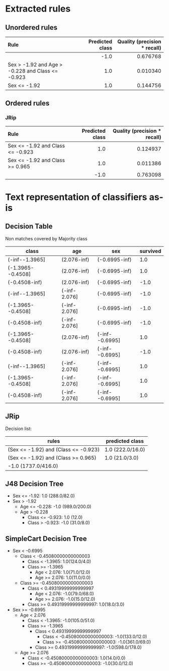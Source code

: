 # Extracted rules

## Unordered rules

| Rule | Predicted class | Quality (precision * recall) |
|:----|----:|----:|
|  | -1.0 | 0.676768 |
| Sex > -1.92 and Age > -0.228 and Class <= -0.923 | 1.0 | 0.010340 |
| Sex <= -1.92 | 1.0 | 0.144756 |

## Ordered rules

### JRip

| Rule | Predicted class | Quality (precision * recall) |
|:----|----:|----:|
| Sex <= -1.92 and Class <= -0.923 | 1.0 | 0.124937 |
| Sex <= -1.92 and Class >= 0.965 | 1.0 | 0.011386 |
|  | -1.0 | 0.763098 |


# Text representation of classifiers as-is

## Decision Table

Non matches covered by Majority class

class|age|sex|survived
---|---|---|---
(-inf--1.3965]|(2.076-inf)|(-0.6995-inf)|1.0
(-1.3965--0.4508]|(2.076-inf)|(-0.6995-inf)|1.0
(-0.4508-inf)|(2.076-inf)|(-0.6995-inf)|-1.0
(-inf--1.3965]|(-inf-2.076]|(-0.6995-inf)|-1.0
(-1.3965--0.4508]|(-inf-2.076]|(-0.6995-inf)|-1.0
(-0.4508-inf)|(-inf-2.076]|(-0.6995-inf)|-1.0
(-1.3965--0.4508]|(2.076-inf)|(-inf--0.6995]|1.0
(-0.4508-inf)|(2.076-inf)|(-inf--0.6995]|-1.0
(-inf--1.3965]|(-inf-2.076]|(-inf--0.6995]|1.0
(-1.3965--0.4508]|(-inf-2.076]|(-inf--0.6995]|1.0
(-0.4508-inf)|(-inf-2.076]|(-inf--0.6995]|1.0

## JRip

Decision list:

rules | predicted class
---|---
(Sex <= -1.92) and (Class <= -0.923)|1.0 (222.0/16.0)
(Sex <= -1.92) and (Class >= 0.965)|1.0 (21.0/3.0)
|-1.0 (1737.0/416.0)


## J48 Decision Tree

* Sex <= -1.92: 1.0 (288.0/82.0)
* Sex > -1.92
	* Age <= -0.228: -1.0 (989.0/200.0)
	* Age > -0.228
		* Class <= -0.923: 1.0 (12.0)
		* Class > -0.923: -1.0 (31.0/8.0)


## SimpleCart Decision Tree

* Sex < -0.6995
	* Class < -0.45080000000000003
		* Class < -1.3965: 1.0(124.0/4.0)
		* Class >= -1.3965
			* Age < 2.076: 1.0(71.0/12.0)
			* Age >= 2.076: 1.0(11.0/0.0)
	* Class >= -0.45080000000000003
		* Class < 0.49319999999999997
			* Age < 2.076: -1.0(79.0/68.0)
			* Age >= 2.076: -1.0(15.0/12.0)
		* Class >= 0.49319999999999997: 1.0(18.0/3.0)
* Sex >= -0.6995
	* Age < 2.076
		* Class < -1.3965: -1.0(105.0/51.0)
		* Class >= -1.3965
			* Class < 0.49319999999999997
				* Class < -0.45080000000000003: -1.0(133.0/12.0)
				* Class >= -0.45080000000000003: -1.0(361.0/69.0)
			* Class >= 0.49319999999999997: -1.0(598.0/178.0)
	* Age >= 2.076
		* Class < -0.45080000000000003: 1.0(14.0/0.0)
		* Class >= -0.45080000000000003: -1.0(30.0/12.0)


